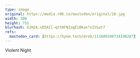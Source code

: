 ```yaml
---
type: image
original: https://media.r0b.io/mastodon/original/10.jpg
width: 500
height: 751
blurhash: UJH2A.xD5AI[~qtS9FNIogE10Kax?vIUiwt7
refs:
  mastodon_card: [https://hyem.tech/@rob/111609108734198287]
---
```


Violent Night
